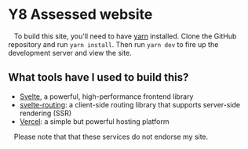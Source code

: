 # Y8 Assessed website
&nbsp;&nbsp;&nbsp;To build this site, you'll need to have [yarn](https://yarnpkg.com) installed. Clone the GitHub repository and run `yarn install`. Then run `yarn dev` to fire up the development server and view the site.

## What tools have I used to build this?
* [Svelte](https://svelte.dev), a powerful, high-performance frontend library
* [svelte-routing](https://www.npmjs.com/package/svelte-routing): a client-side routing library that supports server-side rendering (SSR)
* [Vercel](https://vercel.com/home): a simple but powerful hosting platform  

&nbsp;&nbsp;&nbsp;Please note that that these services do not endorse my site.